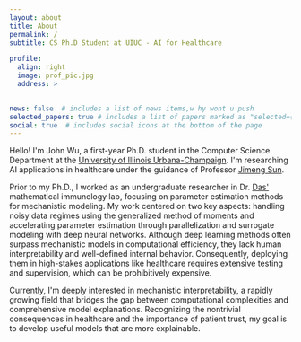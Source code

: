 ```yaml
---
layout: about
title: About
permalink: /
subtitle: CS Ph.D Student at UIUC - AI for Healthcare

profile:
  align: right
  image: prof_pic.jpg
  address: >
   

news: false  # includes a list of news items,w hy wont u push
selected_papers: true # includes a list of papers marked as "selected={true}"
social: true  # includes social icons at the bottom of the page
---
```



Hello! I'm John Wu, a first-year Ph.D. student in the Computer Science Department at the [University of Illinois Urbana-Champaign](https://cs.illinois.edu/). I'm researching AI applications in healthcare under the guidance of Professor [Jimeng Sun](https://www.sunlab.org/).

Prior to my Ph.D., I worked as an undergraduate researcher in Dr. [Das'](https://www.nationwidechildrens.org/find-a-doctor/profiles/jayajit-das) mathematical immunology lab, focusing on parameter estimation methods for mechanistic modeling. My work centered on two key aspects: handling noisy data regimes using the generalized method of moments and accelerating parameter estimation through parallelization and surrogate modeling with deep neural networks. Although deep learning methods often surpass mechanistic models in computational efficiency, they lack human interpretability and well-defined internal behavior. Consequently, deploying them in high-stakes applications like healthcare requires extensive testing and supervision, which can be prohibitively expensive.

Currently, I'm deeply interested in mechanistic interpretability, a rapidly growing field that bridges the gap between computational complexities and comprehensive model explanations. Recognizing the nontrivial consequences in healthcare and the importance of patient trust, my goal is to develop useful models that are more explainable.